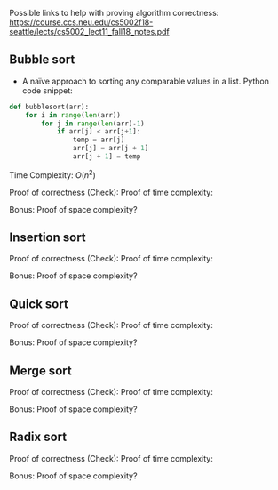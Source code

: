Possible links to help with proving algorithm correctness: 
https://course.ccs.neu.edu/cs5002f18-seattle/lects/cs5002_lect11_fall18_notes.pdf
## Bubble sort
- A naïve approach to sorting any comparable values in a list.
Python code snippet:
```python
def bubblesort(arr):
	for i in range(len(arr))
		for j in range(len(arr)-1)
			if arr[j] < arr[j+1]:
				temp = arr[j]
				arr[j] = arr[j + 1]
				arr[j + 1] = temp
```
Time Complexity: $O(n^2)$

Proof of correctness (Check):
Proof of time complexity:

Bonus: Proof of space complexity?
## Insertion sort


Proof of correctness (Check):
Proof of time complexity:

Bonus: Proof of space complexity?
## Quick sort


Proof of correctness (Check):
Proof of time complexity:

Bonus: Proof of space complexity?
## Merge sort


Proof of correctness (Check):
Proof of time complexity:

Bonus: Proof of space complexity?
## Radix sort


Proof of correctness (Check):
Proof of time complexity:

Bonus: Proof of space complexity?
